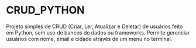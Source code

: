 # CRUD_PYTHON
Projeto simples de CRUD (Criar, Ler, Atualizar e Deletar) de usuários feito em Python, sem uso de bancos de dados ou frameworks. Permite gerenciar usuários com nome, email e cidade através de um menu no terminal.
